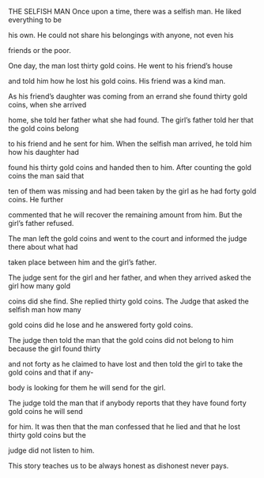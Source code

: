 


THE SELFISH MAN
Once upon a time, there was a selfish man. He liked everything to be

his own. He could not share his belongings with anyone, not even his

friends or the poor.

One day, the man lost thirty gold coins. He went to his friend’s house

and told him how he lost his gold coins. His friend was a kind man.

As his friend’s daughter was coming from an errand she found thirty gold
coins, when she arrived

home, she told her father what she had found. The girl’s father told her
that the gold coins belong

to his friend and he sent for him. When the selfish man arrived, he told
him how his daughter had

found his thirty gold coins and handed then to him. After counting the
gold coins the man said that

ten of them was missing and had been taken by the girl as he had forty
gold coins. He further

commented that he will recover the remaining amount from him. But the
girl’s father refused.

The man left the gold coins and went to the court and informed the judge
there about what had

taken place between him and the girl’s father.

The judge sent for the girl and her father, and when they arrived asked
the girl how many gold

coins did she find. She replied thirty gold coins. The Judge that asked
the selfish man how many

gold coins did he lose and he answered forty gold coins.

The judge then told the man that the gold coins did not belong to him
because the girl found thirty

and not forty as he claimed to have lost and then told the girl to take
the gold coins and that if any-

body is looking for them he will send for the girl.

The judge told the man that if anybody reports that they have found
forty gold coins he will send

for him. It was then that the man confessed that he lied and that he
lost thirty gold coins but the

judge did not listen to him.

This story teaches us to be always honest as dishonest never pays.


